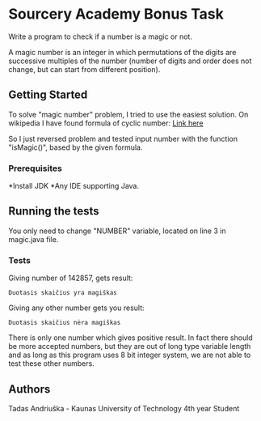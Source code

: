 # Sourcery Academy Bonus Task

Write a program to check if a number is a magic or not.

A magic number is an integer in which permutations of the digits are successive multiples of the number (number of digits and order does not change, but can start from different position).

## Getting Started

To solve "magic number" problem, I tried to use the easiest solution. On wikipedia I have found formula of cyclic number: [Link here](https://wikimedia.org/api/rest_v1/media/math/render/svg/1d34c8fd8cb6da254d26e8066c4a43457908c53f)

So I just reversed problem and tested input number with the function "isMagic()", based by the given formula.

### Prerequisites

*Install JDK
*Any IDE supporting Java.

## Running the tests

You only need to change "NUMBER" variable, located on line 3 in magic.java file.

### Tests

Giving number of 142857, gets result:
```
Duotasis skaičius yra magiškas
```

Giving any other number gets you result:
```
Duotasis skaičius nėra magiškas
```

There is only one number which gives positive result. In fact there should be more accepted numbers, but they are out of long type variable length and as long as this program uses 8 bit integer system, we are not able to test these other numbers.


## Authors

Tadas Andriuška - Kaunas University of Technology 4th year Student
